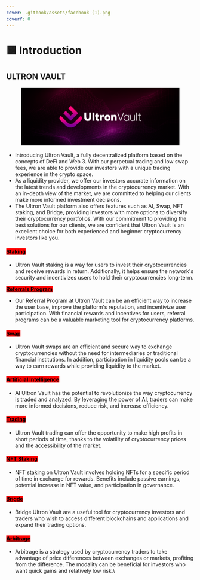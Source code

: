 ```yaml
---
cover: .gitbook/assets/facebook (1).png
coverY: 0
---
```


# 🟪 Introduction

## ULTRON VAULT

<figure><img src=".gitbook/assets/facebook (1).png" alt=""><figcaption></figcaption></figure>

* Introducing Ultron Vault, a fully decentralized platform based on the concepts of DeFi and Web 3. With our perpetual trading and low swap fees, we are able to provide our investors with a unique trading experience in the crypto space.
* As a liquidity provider, we offer our investors accurate information on the latest trends and developments in the cryptocurrency market. With an in-depth view of the market, we are committed to helping our clients make more informed investment decisions.
* The Ultron Vault platform also offers features such as AI, Swap, NFT staking, and Bridge, providing investors with more options to diversify their cryptocurrency portfolios. With our commitment to providing the best solutions for our clients, we are confident that Ultron Vault is an excellent choice for both experienced and beginner cryptocurrency investors like you.

#### <mark style="background-color:red;"></mark>[<mark style="background-color:red;">Staking</mark>](./#staking)<mark style="background-color:red;"></mark>

* Ultron Vault staking is a way for users to invest their cryptocurrencies and receive rewards in return. Additionally, it helps ensure the network's security and incentivizes users to hold their cryptocurrencies long-term.

<mark style="background-color:red;">****</mark>[<mark style="background-color:red;">**Referrals Program**</mark> ](features/referrals-program.md)<mark style="background-color:red;">****</mark>

* Our Referral Program at Ultron Vault can be an efficient way to increase the user base, improve the platform's reputation, and incentivize user participation. With financial rewards and incentives for users, referral programs can be a valuable marketing tool for cryptocurrency platforms.

#### <mark style="background-color:red;"></mark>[<mark style="background-color:red;">Swap</mark>](./#swap)<mark style="background-color:red;"></mark>

* Ultron Vault swaps are an efficient and secure way to exchange cryptocurrencies without the need for intermediaries or traditional financial institutions. In addition, participation in liquidity pools can be a way to earn rewards while providing liquidity to the market.

#### <mark style="background-color:red;"></mark>[<mark style="background-color:red;">Artificial Intelligence</mark> ](features/artificial-inteligences.md)<mark style="background-color:red;"></mark>

* AI Ultron Vault has the potential to revolutionize the way cryptocurrency is traded and analyzed. By leveraging the power of AI, traders can make more informed decisions, reduce risk, and increase efficiency.

#### <mark style="background-color:red;"></mark>[<mark style="background-color:red;">Trading</mark> ](./#trading)<mark style="background-color:red;"></mark>

* Ultron Vault trading can offer the opportunity to make high profits in short periods of time, thanks to the volatility of cryptocurrency prices and the accessibility of the market.

#### <mark style="background-color:red;"></mark>[<mark style="background-color:red;">NFT Staking</mark>](features/nft-staking.md)<mark style="background-color:red;"></mark>

* NFT staking on Ultron Vault involves holding NFTs for a specific period of time in exchange for rewards. Benefits include passive earnings, potential increase in NFT value, and participation in governance.

#### <mark style="background-color:red;"></mark>[<mark style="background-color:red;">Brigde</mark>](./#brigde)<mark style="background-color:red;"></mark>

* Bridge Ultron Vault are a useful tool for cryptocurrency investors and traders who wish to access different blockchains and applications and expand their trading options.

#### <mark style="background-color:red;"></mark>[<mark style="background-color:red;">Arbitrage</mark>](./#arbitrage)<mark style="background-color:red;"></mark>

* Arbitrage is a strategy used by cryptocurrency traders to take advantage of price differences between exchanges or markets, profiting from the difference. The modality can be beneficial for investors who want quick gains and relatively low risk.\
